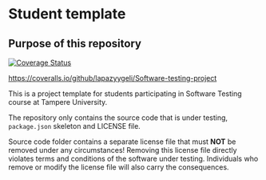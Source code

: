 # Student template

## Purpose of this repository

[![Coverage Status](https://coveralls.io/repos/github/lapazyygeli/Software-testing-project/badge.svg?branch=main)](https://coveralls.io/github/lapazyygeli/Software-testing-project?branch=main)


https://coveralls.io/github/lapazyygeli/Software-testing-project

This is a project template for students participating in Software Testing course
at Tampere University.

The repository only contains the source code that is under testing, `package.json` skeleton
and LICENSE file.

Source code folder contains a separate license file that must **NOT** be removed under any circumstances!
Removing this license file directly violates terms and conditions of the software under testing.
Individuals who remove or modify the license file will also carry the consequences.
